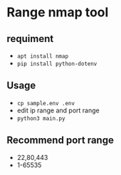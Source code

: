 # Range nmap tool

## requiment
- ` apt install nmap `
- ` pip install python-dotenv `

## Usage
- ` cp sample.env .env `
- edit ip range and port range
- ` python3 main.py `

## Recommend port range
- 22,80,443
- 1-65535
